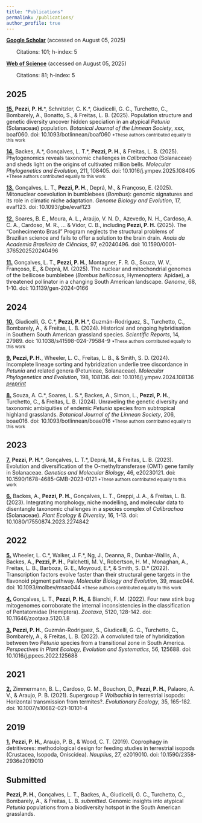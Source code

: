 ```yaml
---
title: "Publications"
permalink: /publications/
author_profile: true
---
```


[**Google Scholar**](https://scholar.google.com/citations?user=NiOZDJIAAAAJ&hl=en) (accessed on August 05, 2025) 

&ensp; &nbsp; &nbsp; Citations: 101; h-index: 5

[**Web of Science**](https://www.webofscience.com/wos/author/record/GQQ-2544-2022) (accessed on August 05, 2025) 

&ensp; &nbsp; &nbsp; Citations: 81; h-index: 5

## 2025
[**15.**](https://doi.org/10.1093/botlinnean/boaf060) **Pezzi, P. H.**\*, Schnitzler, C. K.\*, Giudicelli, G. C., Turchetto, C., Bombarely, A., Bonatto, S., & Freitas, L. B. (2025).  Population structure and genetic diversity uncover hidden speciation in an atypical *Petunia* (Solanaceae) population. *Botanical Journal of the Linnean Society*, xxx, boaf060. doi: 10.1093/botlinnean/boaf060  <small>\*These authors contributed equally to this work</small>

[**14.**](https://doi.org/10.1016/j.ympev.2025.108405) Backes, A.\*, Gonçalves, L. T.\*, **Pezzi, P. H.**, & Freitas, L. B. (2025). Phylogenomics reveals taxonomic challenges in *Calibrachoa* (Solanaceae) and sheds light on the origins of cultivated million bells. *Molecular Phylogenetics and Evolution*, 211, 108405. doi: 10.1016/j.ympev.2025.108405 <small>\*These authors contributed equally to this work</small>

[**13.**](https://doi.org/10.1093/gbe/evaf123) Gonçalves, L. T., **Pezzi, P. H.**, Deprá, M., & Françoso, E. (2025). Mitonuclear coevolution in bumblebees (*Bombus*): genomic signatures and its role in climatic niche adaptation. *Genome Biology and Evolution*, 17, evaf123. doi: 10.1093/gbe/evaf123

[**12.**](https://doi.org/10.1590/0001-3765202520240496) Soares, B. E., Moura, A. L., Araújo, V. N. D., Azevedo, N. H., Cardoso, A. C. A., Cardoso, M. R., ... & Vidor, C. B., including **Pezzi, P. H.** (2025). The “Conhecimento Brasil” Program neglects the structural problems of Brazilian science and fails to offer a solution to the brain drain. *Anais da Academia Brasileira de Ciências*, 97, e20240496. doi: 10.1590/0001-3765202520240496

[**11.**](https://doi.org/10.1139/gen-2024-0166) Gonçalves, L. T., **Pezzi, P. H.**, Montagner, F. R. G., Souza, W. V., Françoso, E., & Deprá, M. (2025). The nuclear and mitochondrial genomes of the bellicose bumblebee (*Bombus bellicosus*, Hymenoptera: Apidae), a threatened pollinator in a changing South American landscape. *Genome*,  68, 1-10. doi: 10.1139/gen-2024-0166

## 2024
[**10.**](https://doi.org/10.1038/s41598-024-79584-9) Giudicelli, G. C.\*, **Pezzi, P. H.**\*, Guzmán-Rodriguez, S., Turchetto, C., Bombarely, A., & Freitas, L. B. (2024). Historical and ongoing hybridisation in Southern South American grassland species. *Scientific Reports*, 14, 27989. doi: 10.1038/s41598-024-79584-9 <small>\*These authors contributed equally to this work</small>

[**9.**](https://doi.org/10.1016/j.ympev.2024.108136) **Pezzi, P. H.**, Wheeler, L. C., Freitas, L. B., & Smith, S. D. (2024). Incomplete lineage sorting and hybridization underlie tree discordance in *Petunia* and related genera (Petunieae, Solanaceae). *Molecular Phylogenetics and Evolution*, 198, 108136. doi: 10.1016/j.ympev.2024.108136 [*preprint*](https://doi.org/10.32942/X21W31)

[**8.**](https://doi.org/10.1093/botlinnean/boae016) Souza, A. C.\*, Soares, L. S.\*, Backes, A., Simon, L., **Pezzi, P. H.**, Turchetto, C., & Freitas, L. B. (2024). Unraveling the genetic diversity and taxonomic ambiguities of endemic *Petunia* species from subtropical highland grasslands. *Botanical Journal of the Linnean Society*, 206, boae016. doi: 10.1093/botlinnean/boae016 <small>\*These authors contributed equally to this work</small>

## 2023
[**7.**](https://doi.org/10.1590/1678-4685-GMB-2023-0121) **Pezzi, P. H.**\*, Gonçalves, L. T.\*, Deprá, M., & Freitas, L. B. (2023). Evolution and diversification of the O-methyltransferase (OMT) gene family in Solanaceae. *Genetics and Molecular Biology*, 46, e20230121. doi: 10.1590/1678-4685-GMB-2023-0121 <small>\*These authors contributed equally to this work</small>

[**6.**](https://doi.org/10.1080/17550874.2023.2274842) Backes, A., **Pezzi, P. H.**, Gonçalves, L. T., Greppi, J. A., & Freitas, L. B. (2023). Integrating morphology, niche modelling, and molecular data to disentangle taxonomic challenges in a species complex of *Calibrachoa* (Solanaceae). *Plant Ecology & Diversity*, 16, 1-13. doi: 10.1080/17550874.2023.2274842

## 2022
[**5.**](https://doi.org/10.1093/molbev/msac044) Wheeler, L. C.\*, Walker, J. F.\*, Ng, J., Deanna, R., Dunbar-Wallis, A., Backes, A., **Pezzi, P. H.**, Palchetti, M. V., Robertson, H. M., Monaghan, A., Freitas, L. B., Barboza, G. E., Moyroud, E.\*, & Smith, S. D.\* (2022). Transcription factors evolve faster than their structural gene targets in the flavonoid pigment pathway. *Molecular Biology and Evolution*, 39, msac044. doi: 10.1093/molbev/msac044 <small>\*These authors contributed equally to this work</small>

[**4.**](https://doi.org/10.11646/zootaxa.5120.1.8) Gonçalves, L. T., **Pezzi, P. H.**, & Bianchi, F. M. (2022). Four new stink bug mitogenomes corroborate the internal inconsistencies in the classification of Pentatomidae (Hemiptera). *Zootaxa*, 5120, 128-142. doi: 10.11646/zootaxa.5120.1.8

[**3.**](https://doi.org/10.1016/j.ppees.2022.125688) **Pezzi, P. H.**, Guzmán-Rodriguez, S., Giudicelli, G. C., Turchetto, C., Bombarely, A., & Freitas, L. B. (2022). A convoluted tale of hybridization between two *Petunia* species from a transitional zone in South America. *Perspectives in Plant Ecology, Evolution and Systematics*, 56, 125688. doi: 10.1016/j.ppees.2022.125688

## 2021
[**2.**](https://doi.org/10.1007/s10682-021-10101-4) Zimmermann, B. L., Cardoso, G. M., Bouchon, D., **Pezzi, P. H.**, Palaoro, A. V., & Araujo, P. B. (2021). Supergroup F *Wolbachia* in terrestrial isopods: Horizontal transmission from termites?. *Evolutionary Ecology*, 35, 165-182. doi: 10.1007/s10682-021-10101-4

## 2019
[**1.**](https://doi.org/10.1590/2358-2936e2019010) **Pezzi, P. H.**, Araujo, P. B., & Wood, C. T. (2019). Coprophagy in detritivores: methodological design for feeding studies in terrestrial isopods (Crustacea, Isopoda, Oniscidea). *Nauplius*, 27, e2019010. doi: 10.1590/2358-2936e2019010

## Submitted

**Pezzi, P. H.**, Gonçalves, L. T., Backes, A., Giudicelli, G. C., Turchetto, C., Bombarely, A., & Freitas, L. B. *submitted*. Genomic insights into atypical *Petunia* populations from a biodiversity hotspot in the South American grasslands.
